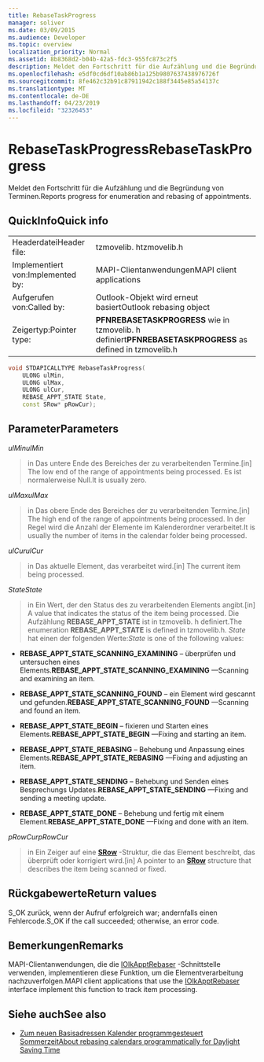 ```yaml
---
title: RebaseTaskProgress
manager: soliver
ms.date: 03/09/2015
ms.audience: Developer
ms.topic: overview
localization_priority: Normal
ms.assetid: 8b8368d2-b04b-42a5-fdc3-955fc873c2f5
description: Meldet den Fortschritt für die Aufzählung und die Begründung von Terminen.
ms.openlocfilehash: e5df0cd6df10ab86b1a125b9807637438976726f
ms.sourcegitcommit: 8fe462c32b91c87911942c188f3445e85a54137c
ms.translationtype: MT
ms.contentlocale: de-DE
ms.lasthandoff: 04/23/2019
ms.locfileid: "32326453"
---
```

# <a name="rebasetaskprogress"></a><span data-ttu-id="15754-103">RebaseTaskProgress</span><span class="sxs-lookup"><span data-stu-id="15754-103">RebaseTaskProgress</span></span>

<span data-ttu-id="15754-104">Meldet den Fortschritt für die Aufzählung und die Begründung von Terminen.</span><span class="sxs-lookup"><span data-stu-id="15754-104">Reports progress for enumeration and rebasing of appointments.</span></span>
  
## <a name="quick-info"></a><span data-ttu-id="15754-105">QuickInfo</span><span class="sxs-lookup"><span data-stu-id="15754-105">Quick info</span></span>

|||
|:-----|:-----|
|<span data-ttu-id="15754-106">Headerdatei</span><span class="sxs-lookup"><span data-stu-id="15754-106">Header file:</span></span>  <br/> |<span data-ttu-id="15754-107">tzmovelib. h</span><span class="sxs-lookup"><span data-stu-id="15754-107">tzmovelib.h</span></span>  <br/> |
|<span data-ttu-id="15754-108">Implementiert von:</span><span class="sxs-lookup"><span data-stu-id="15754-108">Implemented by:</span></span>  <br/> |<span data-ttu-id="15754-109">MAPI-Clientanwendungen</span><span class="sxs-lookup"><span data-stu-id="15754-109">MAPI client applications</span></span>  <br/> |
|<span data-ttu-id="15754-110">Aufgerufen von:</span><span class="sxs-lookup"><span data-stu-id="15754-110">Called by:</span></span>  <br/> |<span data-ttu-id="15754-111">Outlook-Objekt wird erneut basiert</span><span class="sxs-lookup"><span data-stu-id="15754-111">Outlook rebasing object</span></span>  <br/> |
|<span data-ttu-id="15754-112">Zeigertyp:</span><span class="sxs-lookup"><span data-stu-id="15754-112">Pointer type:</span></span>  <br/> |<span data-ttu-id="15754-113">**PFNREBASETASKPROGRESS** wie in tzmovelib. h definiert</span><span class="sxs-lookup"><span data-stu-id="15754-113">**PFNREBASETASKPROGRESS** as defined in tzmovelib.h</span></span>  <br/> |
   
```cpp
void STDAPICALLTYPE RebaseTaskProgress(  
    ULONG ulMin, 
    ULONG ulMax, 
    ULONG ulCur, 
    REBASE_APPT_STATE State, 
    const SRow* pRowCur); 

```

## <a name="parameters"></a><span data-ttu-id="15754-114">Parameter</span><span class="sxs-lookup"><span data-stu-id="15754-114">Parameters</span></span>

<span data-ttu-id="15754-115">_ulMin_</span><span class="sxs-lookup"><span data-stu-id="15754-115">_ulMin_</span></span>
  
> <span data-ttu-id="15754-116">in Das untere Ende des Bereiches der zu verarbeitenden Termine.</span><span class="sxs-lookup"><span data-stu-id="15754-116">[in] The low end of the range of appointments being processed.</span></span> <span data-ttu-id="15754-117">Es ist normalerweise Null.</span><span class="sxs-lookup"><span data-stu-id="15754-117">It is usually zero.</span></span>
    
<span data-ttu-id="15754-118">_ulMax_</span><span class="sxs-lookup"><span data-stu-id="15754-118">_ulMax_</span></span>
  
> <span data-ttu-id="15754-119">in Das obere Ende des Bereiches der zu verarbeitenden Termine.</span><span class="sxs-lookup"><span data-stu-id="15754-119">[in] The high end of the range of appointments being processed.</span></span> <span data-ttu-id="15754-120">In der Regel wird die Anzahl der Elemente im Kalenderordner verarbeitet.</span><span class="sxs-lookup"><span data-stu-id="15754-120">It is usually the number of items in the calendar folder being processed.</span></span>
    
<span data-ttu-id="15754-121">_ulCur_</span><span class="sxs-lookup"><span data-stu-id="15754-121">_ulCur_</span></span>
  
> <span data-ttu-id="15754-122">in Das aktuelle Element, das verarbeitet wird.</span><span class="sxs-lookup"><span data-stu-id="15754-122">[in] The current item being processed.</span></span>
    
<span data-ttu-id="15754-123">_State_</span><span class="sxs-lookup"><span data-stu-id="15754-123">_State_</span></span>
  
> <span data-ttu-id="15754-124">in Ein Wert, der den Status des zu verarbeitenden Elements angibt.</span><span class="sxs-lookup"><span data-stu-id="15754-124">[in] A value that indicates the status of the item being processed.</span></span> <span data-ttu-id="15754-125">Die Aufzählung **REBASE_APPT_STATE** ist in tzmovelib. h definiert.</span><span class="sxs-lookup"><span data-stu-id="15754-125">The enumeration **REBASE_APPT_STATE** is defined in tzmovelib.h.</span></span>  <span data-ttu-id="15754-126">_State_ hat einen der folgenden Werte:</span><span class="sxs-lookup"><span data-stu-id="15754-126">_State_ is one of the following values:</span></span> 
    
   - <span data-ttu-id="15754-127">**REBASE_APPT_STATE_SCANNING_EXAMINING** – überprüfen und untersuchen eines Elements.</span><span class="sxs-lookup"><span data-stu-id="15754-127">**REBASE_APPT_STATE_SCANNING_EXAMINING** —Scanning and examining an item.</span></span> 
    
   - <span data-ttu-id="15754-128">**REBASE_APPT_STATE_SCANNING_FOUND** – ein Element wird gescannt und gefunden.</span><span class="sxs-lookup"><span data-stu-id="15754-128">**REBASE_APPT_STATE_SCANNING_FOUND** —Scanning and found an item.</span></span> 
    
   - <span data-ttu-id="15754-129">**REBASE_APPT_STATE_BEGIN** – fixieren und Starten eines Elements.</span><span class="sxs-lookup"><span data-stu-id="15754-129">**REBASE_APPT_STATE_BEGIN** —Fixing and starting an item.</span></span> 
    
   - <span data-ttu-id="15754-130">**REBASE_APPT_STATE_REBASING** – Behebung und Anpassung eines Elements.</span><span class="sxs-lookup"><span data-stu-id="15754-130">**REBASE_APPT_STATE_REBASING** —Fixing and adjusting an item.</span></span> 
    
   - <span data-ttu-id="15754-131">**REBASE_APPT_STATE_SENDING** – Behebung und Senden eines Besprechungs Updates.</span><span class="sxs-lookup"><span data-stu-id="15754-131">**REBASE_APPT_STATE_SENDING** —Fixing and sending a meeting update.</span></span> 
    
   - <span data-ttu-id="15754-132">**REBASE_APPT_STATE_DONE** – Behebung und fertig mit einem Element.</span><span class="sxs-lookup"><span data-stu-id="15754-132">**REBASE_APPT_STATE_DONE** —Fixing and done with an item.</span></span> 
    
<span data-ttu-id="15754-133">_pRowCur_</span><span class="sxs-lookup"><span data-stu-id="15754-133">_pRowCur_</span></span>
  
> <span data-ttu-id="15754-134">in Ein Zeiger auf eine **[SRow](https://msdn.microsoft.com/library/369c2d5c-8c2b-4314-9cb2-aaa89580aa2b%28Office.15%29.aspx)** -Struktur, die das Element beschreibt, das überprüft oder korrigiert wird.</span><span class="sxs-lookup"><span data-stu-id="15754-134">[in] A pointer to an **[SRow](https://msdn.microsoft.com/library/369c2d5c-8c2b-4314-9cb2-aaa89580aa2b%28Office.15%29.aspx)** structure that describes the item being scanned or fixed.</span></span> 
    
## <a name="return-values"></a><span data-ttu-id="15754-135">Rückgabewerte</span><span class="sxs-lookup"><span data-stu-id="15754-135">Return values</span></span>

<span data-ttu-id="15754-136">S_OK zurück, wenn der Aufruf erfolgreich war; andernfalls einen Fehlercode.</span><span class="sxs-lookup"><span data-stu-id="15754-136">S_OK if the call succeeded; otherwise, an error code.</span></span>
  
## <a name="remarks"></a><span data-ttu-id="15754-137">Bemerkungen</span><span class="sxs-lookup"><span data-stu-id="15754-137">Remarks</span></span>

<span data-ttu-id="15754-138">MAPI-Clientanwendungen, die die [IOlkApptRebaser](iolkapptrebaser.md) -Schnittstelle verwenden, implementieren diese Funktion, um die Elementverarbeitung nachzuverfolgen.</span><span class="sxs-lookup"><span data-stu-id="15754-138">MAPI client applications that use the [IOlkApptRebaser](iolkapptrebaser.md) interface implement this function to track item processing.</span></span> 
  
## <a name="see-also"></a><span data-ttu-id="15754-139">Siehe auch</span><span class="sxs-lookup"><span data-stu-id="15754-139">See also</span></span>

- [<span data-ttu-id="15754-140">Zum neuen Basisadressen Kalender programmgesteuert Sommerzeit</span><span class="sxs-lookup"><span data-stu-id="15754-140">About rebasing calendars programmatically for Daylight Saving Time</span></span>](about-rebasing-calendars-programmatically-for-daylight-saving-time.md)

